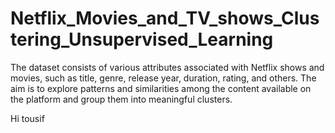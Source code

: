 # Netflix_Movies_and_TV_shows_Clustering_Unsupervised_Learning
The dataset consists of various attributes associated with Netflix shows and movies, such as title, genre, release year, duration, rating, and others. The aim is to explore patterns and similarities among the content available on the platform and group them into meaningful clusters.

Hi tousif
